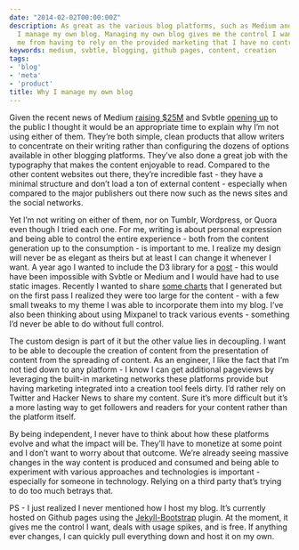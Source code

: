 ```yaml
---
date: "2014-02-02T00:00:00Z"
description: As great as the various blog platforms, such as Medium and Svbtle, are,
  I manage my own blog. Managing my own blog gives me the control I want and prevents
  me from having to rely on the provided marketing that I have no control over.
keywords: medium, svbtle, blogging, github pages, content, creation
tags:
- 'blog'
- 'meta'
- 'product'
title: Why I manage my own blog
---
```


Given the recent news of Medium <a href="http://recode.net/2014/01/28/medium-evan-williams-post-twitter-media-startup-raises-25-million-round/" target="_blank">raising $25M</a> and Svbtle <a href="http://blog.svbtle.com/open-for-everyone" target="_blank">opening up</a> to the public I thought it would be an appropriate time to explain why I’m not using either of them. They’re both simple, clean products that allow writers to concentrate on their writing rather than configuring the dozens of options available in other blogging platforms. They’ve also done a great job with the typography that makes the content enjoyable to read. Compared to the other content websites out there, they’re incredible fast - they have a minimal structure and don’t load a ton of external content - especially when compared to the major publishers out there now such as the news sites and the social networks.

Yet I’m not writing on either of them, nor on Tumblr, Wordpress, or Quora even though I tried each one. For me, writing is about personal expression and being able to control the entire experience - both from the content generation up to the consumption - is important to me. I realize my design will never be as elegant as theirs but at least I can change it whenever I want. A year ago I wanted to include the D3 library for a <a href="http://dangoldin.com/2013/02/12/an-analysis-of-lincolns-words/">post</a> - this would have been impossible with Svbtle or Medium and I would have had to use static images. Recently I wanted to share <a href="http://dangoldin.com/2014/01/09/taxi-prices-around-the-world/">some charts</a> that I generated but on the first pass I realized they were too large for the content - with a few small tweaks to my theme I was able to incorporate them into my blog. I’ve also been thinking about using Mixpanel to track various events - something I’d never be able to do without full control.

The custom design is part of it but the other value lies in decoupling. I want to be able to decouple the creation of content from the presentation of content from the spreading of content. As an engineer, I like the fact that I’m not tied down to any platform - I know I can get additional pageviews by leveraging the built-in marketing networks these platforms provide but having marketing integrated into a creation tool feels dirty. I’d rather rely on Twitter and Hacker News to share my content. Sure it’s more difficult but it’s a more lasting way to get followers and readers for your content rather than the platform itself.

By being independent, I never have to think about how these platforms evolve and what the impact will be. They’ll have to monetize at some point and I don’t want to worry about that outcome. We’re already seeing massive changes in the way content is produced and consumed and being able to experiment with various approaches and technologies is important - especially for someone in technology. Relying on a third party that’s trying to do too much betrays that.

PS - I just realized I never mentioned how I host my blog. It’s currently hosted on Github pages using the <a href="http://jekyllbootstrap.com/" target="_blank">Jekyll-Bootstrap</a> plugin. At the moment, it gives me the control I want, deals with usage spikes, and is free. If anything ever changes, I can quickly pull everything down and host it on my own.